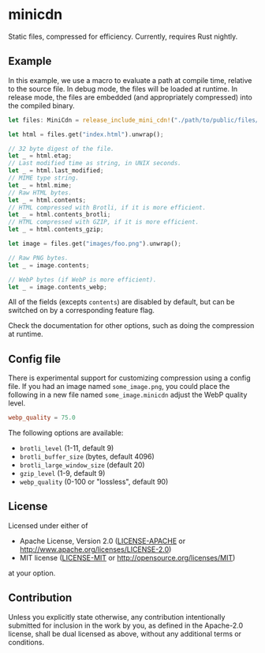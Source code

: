 # minicdn

Static files, compressed for efficiency. Currently, requires Rust nightly.

## Example

In this example, we use a macro to evaluate a path at compile time, relative to the source file.
In debug mode, the files will be loaded at runtime. In release mode, the files are embedded (and
appropriately compressed) into the compiled binary.

```rust
let files: MiniCdn = release_include_mini_cdn!("./path/to/public/files/");

let html = files.get("index.html").unwrap();

// 32 byte digest of the file.
let _ = html.etag;
// Last modified time as string, in UNIX seconds.
let _ = html.last_modified;
// MIME type string.
let _ = html.mime;
// Raw HTML bytes.
let _ = html.contents;
// HTML compressed with Brotli, if it is more efficient.
let _ = html.contents_brotli;
// HTML compressed with GZIP, if it is more efficient.
let _ = html.contents_gzip;

let image = files.get("images/foo.png").unwrap();

// Raw PNG bytes.
let _ = image.contents;

// WebP bytes (if WebP is more efficient).
let _ = image.contents_webp;
```

All of the fields (excepts `contents`) are disabled by default, but can be switched on by a corresponding feature flag.

Check the documentation for other options, such as doing the compression at runtime.

## Config file

There is experimental support for customizing compression using a config file. If you had an image named `some_image.png`,
you could place the following in a new file named `some_image.minicdn` adjust the WebP quality level.

```toml
webp_quality = 75.0
```

The following options are available:
- `brotli_level` (1-11, default 9)
- `brotli_buffer_size` (bytes, default 4096)
- `brotli_large_window_size` (default 20)
- `gzip_level` (1-9, default 9)
- `webp_quality` (0-100 or "lossless", default 90)

## License

Licensed under either of

* Apache License, Version 2.0
  ([LICENSE-APACHE](LICENSE-APACHE) or http://www.apache.org/licenses/LICENSE-2.0)
* MIT license
  ([LICENSE-MIT](LICENSE-MIT) or http://opensource.org/licenses/MIT)

at your option.

## Contribution

Unless you explicitly state otherwise, any contribution intentionally submitted
for inclusion in the work by you, as defined in the Apache-2.0 license, shall be
dual licensed as above, without any additional terms or conditions.
